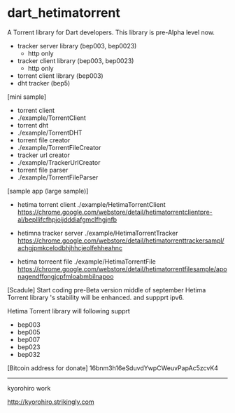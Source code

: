 # dart_hetimatorrent

A Torrent library for Dart developers.  This library is pre-Alpha level now.

- tracker server library (bep003, bep0023)
  - http only
- tracker client library (bep003, bep0023)
  - http only
- torrent client library (bep003)
- dht tracker (bep5)


[mini sample]
 - torrent client
  - ./example/TorrentClient
 - torrent dht
  - ./example/TorrentDHT
 - torrent file creator
  - ./example/TorrentFileCreator
 - tracker url creator
  - ./example/TrackerUrlCreator
 - torrent file parser
  - ./example/TorrentFileParser

[sample app (large sample)]
 - hetima torrent client
  ./example/HetimaTorrentClient
  https://chrome.google.com/webstore/detail/hetimatorrentclientpre-al/bepllifcfhpjoijdddiafgmclfhgjnfb

 - hetimna tracker server
  ./example/HetimaTorrentTracker
  https://chrome.google.com/webstore/detail/hetimatorrenttrackersampl/achgjpmkcelodbhjhhcjeolfehheahnc
 
 - hetima torreent file
  ./example/HetimaTorrentFile
  https://chrome.google.com/webstore/detail/hetimatorrentfilesample/aponagendffongjcpfmloabmbilnapoo

[Scadule]
  Start coding pre-Beta version
  middle of september
  Hetima Torrent library 's stability will be enhanced. and suppprt ipv6.
 
  Hetima Torrent library will following supprt
- bep003
- bep005
- bep007
- bep023
- bep032
 
 
[Bitcoin address for donate]
 16bnm3h16eSduvdYwpCWeuvPapAc5zcvK4
 

 

 ----------------------------------- 
 
kyorohiro work

http://kyorohiro.strikingly.com

